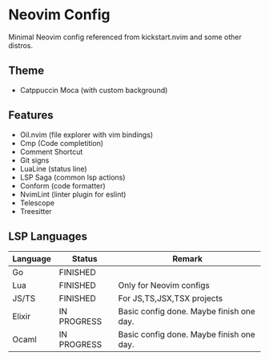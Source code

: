# Neovim Config

Minimal Neovim config referenced from kickstart.nvim and some other distros.

## Theme

- Catppuccin Moca (with custom background)

## Features

- Oil.nvim (file explorer with vim bindings)
- Cmp (Code completition)
- Comment Shortcut
- Git signs
- LuaLine (status line)
- LSP Saga (common lsp actions)
- Conform (code formatter)
- NvimLint (linter plugin for eslint)
- Telescope
- Treesitter

## LSP Languages

| Language | Status      | Remark                                   |
| -------- | ----------- | ---------------------------------------- |
| Go       | FINISHED    |                                          |
| Lua      | FINISHED    | Only for Neovim configs                  |
| JS/TS    | FINISHED    | For JS,TS,JSX,TSX projects               |
| Elixir   | IN PROGRESS | Basic config done. Maybe finish one day. |
| Ocaml    | IN PROGRESS | Basic config done. Maybe finish one day. |

